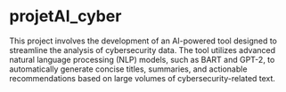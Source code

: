 # projetAI_cyber
This project involves the development of an AI-powered tool designed to streamline the analysis of cybersecurity data. The tool utilizes advanced natural language processing (NLP) models, such as BART and GPT-2, to automatically generate concise titles, summaries, and actionable recommendations based on large volumes of cybersecurity-related text.
